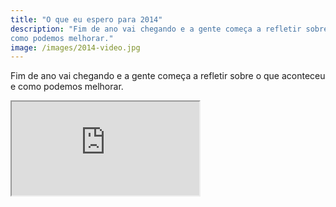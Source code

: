 ```yaml
---
title: "O que eu espero para 2014"
description: "Fim de ano vai chegando e a gente começa a refletir sobre o que aconteceu e
como podemos melhorar."
image: /images/2014-video.jpg
---
```


Fim de ano vai chegando e a gente começa a refletir sobre o que aconteceu e como podemos melhorar.

<div class="iframe-wrap">
  <iframe src="http://www.youtube.com/embed/DfeaBWSdz48">
  </iframe>
</div>